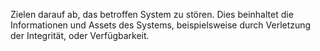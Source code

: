 Zielen darauf ab, das betroffen System zu stören. Dies beinhaltet die Informationen und Assets des Systems, beispielsweise durch Verletzung der Integrität, oder Verfügbarkeit.

